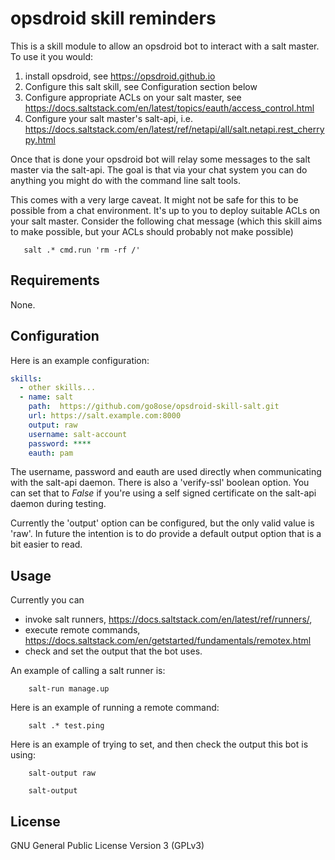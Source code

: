 # opsdroid skill reminders

This is a skill module to allow an opsdroid bot to interact with a salt 
master.  To use it you would:
 

 1. install opsdroid, see https://opsdroid.github.io
 2. Configure this salt skill, see Configuration section below
 3. Configure appropriate ACLs on your salt master, see https://docs.saltstack.com/en/latest/topics/eauth/access_control.html
 4. Configure your salt master's salt-api, i.e. https://docs.saltstack.com/en/latest/ref/netapi/all/salt.netapi.rest_cherrypy.html
 
Once that is done your opsdroid bot will relay some messages to the salt master via the salt-api.  The goal is that via your chat system you can do anything you might do with the command line salt tools.

This comes with a very large caveat.  It might not be safe for this to be possible from a chat environment.  It's up to you to deploy suitable ACLs on your salt master.  Consider the following chat message (which this skill aims to make possible, but your ACLs should probably not make possible)

```
   salt .* cmd.run 'rm -rf /'
```

## Requirements

None.

## Configuration

Here is an example configuration:

```yaml
skills:
  - other skills... 
  - name: salt
    path:  https://github.com/go8ose/opsdroid-skill-salt.git
    url: https://salt.example.com:8000   
    output: raw
    username: salt-account
    password: ****
    eauth: pam
```

The username, password and eauth are used directly when communicating with the salt-api daemon.  There is also a 'verify-ssl' boolean option.  You can set that to *False* if you're using a self signed certificate on the salt-api daemon during testing.

Currently the 'output' option can be configured, but the only valid value is
'raw'.  In future the intention is to do provide a default output option
that is a bit easier to read.

## Usage

Currently you can 
 * invoke salt runners, https://docs.saltstack.com/en/latest/ref/runners/, 
 * execute remote commands, https://docs.saltstack.com/en/getstarted/fundamentals/remotex.html
 * check and set the output that the bot uses.

An example of calling a salt runner is:

```
    salt-run manage.up
```

Here is an example of running a remote command:

```
    salt .* test.ping

```

Here is an example of trying to set, and then check the output this bot is
using:
```
    salt-output raw

    salt-output
```

## License

GNU General Public License Version 3 (GPLv3)

